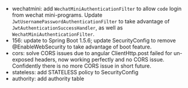 - wechatmini: add `WechatMiniAuthenticationFilter` to allow `code` login from wechat mini-programs. Update `JwtUsernamePasswordAuthenticationFilter` to take advantage of `JwtAuthenticationSuccessHandler`, as well as `WechatMiniAuthenticationFilter`.
- 156: update to Spring Boot 1.5.6; update SecurityConfig to remove @EnableWebSecurity to take advantage of boot feature. 
- cors: solve CORS issues due to angular ClientHttp.post failed for un-exposed headers, now working perfectly and no CORS issue. Confidently there is no more CORS issue in short future.
- stateless: add STATELESS policy to SecurityConfig
- authority: add authority table